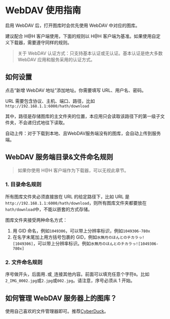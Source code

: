 # WebDAV 使用指南

启用 WebDAV 后，打开图库时会优先使用 WebDAV 中对应的图库。

建议配合 H@H 客户端使用，下面的规则以 H@H 客户端为基准。如果使用自定义下载器，需要遵守同样的规则。

> 关于 WebDAV 认证方式：只支持基本认证或无认证。基本认证是绝大多数 WebDAV 应用和服务采用的认证方式。

## 如何设置

点击“新增 WebDAV 地址”添加地址。你需要填写 URL、用户名、密码。

URL 需要包含协议、主机、端口、路径，比如`http://192.168.1.1:6000/hath/download`

其中，路径是存储图库的主文件夹的位置，本应用只会读取该路径下的第一级子文件夹，不会递归式地往下读取。

自动上传：对于下载到本地、且WebDAV服务端没有的图库，会自动上传到服务端。

## WebDAV 服务端目录&文件命名规则

> 如果你使用 H@H 客户端作为下载器，可以无视此章节。

### 1. 目录命名规则

所有图库文件夹必须直接放在 URL 的给定路径下，比如 URL 是`http://192.168.1.1:6000/hath/download`，则所有图库文件夹都要放在`hath/download`中，不能以嵌套的方式存储。

图库文件夹接受两种命名方式：

1. 用 GID 命名，例如`1049306`，可以带上分辨率标识，例如`1049306-780x`
2. 在名字末尾加上用方括号包裹的 GID，例如`水無月のほんとのチカラっ![1049306]`，可以带上分辨率标识。例如`水無月のほんとのチカラっ![1049306-780x]`

### 2. 文件命名规则

序号做开头，后面用`.`或`_`连接其他内容。前面可以填充任意个字符`0`。比如`2_IMG_0002.jpg`或`2.jpg`或`002.jpg`。请注意，序号必须从 1 开始。

## 如何管理 WebDAV 服务器上的图库？

使用自己喜欢的文件管理器即可。推荐[CyberDuck](https://cyberduck.io/)。
